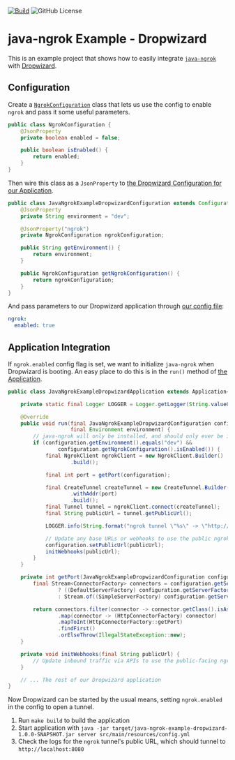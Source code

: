 [![Build](https://img.shields.io/github/actions/workflow/status/alexdlaird/java-ngrok-example-dropwizard/build.yml)](https://github.com/alexdlaird/java-ngrok-example-dropwizard/actions/workflows/build.yml)
![GitHub License](https://img.shields.io/github/license/alexdlaird/java-ngrok-example-dropwizard)

# java-ngrok Example - Dropwizard

This is an example project that shows how to easily integrate [`java-ngrok`](https://github.com/alexdlaird/java-ngrok)
with [Dropwizard](https://www.dropwizard.io/en/latest/index.html).

## Configuration

Create
a [`NgrokConfiguration`](https://github.com/alexdlaird/java-ngrok-example-dropwizard/blob/main/src/main/java/com/github/alexdlaird/conf/NgrokConfiguration.java)
class that lets us use the config to enable `ngrok` and pass it some useful parameters.

```java
public class NgrokConfiguration {
    @JsonProperty
    private boolean enabled = false;

    public boolean isEnabled() {
        return enabled;
    }
}
```

Then wire this class as a `JsonProperty`
to [the Dropwizard Configuration for our Application](https://www.dropwizard.io/en/latest/getting-started.html#creating-a-configuration-class).

```java
public class JavaNgrokExampleDropwizardConfiguration extends Configuration {
    @JsonProperty
    private String environment = "dev";

    @JsonProperty("ngrok")
    private NgrokConfiguration ngrokConfiguration;

    public String getEnvironment() {
        return environment;
    }

    public NgrokConfiguration getNgrokConfiguration() {
        return ngrokConfiguration;
    }
}
```

And pass parameters to our Dropwizard application through
[our config file](https://github.com/alexdlaird/java-ngrok-example-dropwizard/blob/main/config.yml):

```yaml
ngrok:
  enabled: true
```

## Application Integration

If `ngrok.enabled` config flag is set, we want to initialize `java-ngrok` when Dropwizard is booting. An easy place to do
this is in the `run()` method of [the Application](https://github.com/alexdlaird/java-ngrok-example-dropwizard/blob/main/src/main/java/com/github/alexdlaird/JavaNgrokExampleDropwizardApplication.java).

```java
public class JavaNgrokExampleDropwizardApplication extends Application<JavaNgrokExampleDropwizardConfiguration> {

    private static final Logger LOGGER = Logger.getLogger(String.valueOf(JavaNgrokExampleDropwizardApplication.class));

    @Override
    public void run(final JavaNgrokExampleDropwizardConfiguration configuration,
                    final Environment environment) {
        // java-ngrok will only be installed, and should only ever be initialized, in a dev environment
        if (configuration.getEnvironment().equals("dev") &&
                configuration.getNgrokConfiguration().isEnabled()) {
            final NgrokClient ngrokClient = new NgrokClient.Builder()
                    .build();

            final int port = getPort(configuration);

            final CreateTunnel createTunnel = new CreateTunnel.Builder()
                    .withAddr(port)
                    .build();
            final Tunnel tunnel = ngrokClient.connect(createTunnel);
            final String publicUrl = tunnel.getPublicUrl();

            LOGGER.info(String.format("ngrok tunnel \"%s\" -> \"http://127.0.0.1:%d\"", publicUrl, port));

            // Update any base URLs or webhooks to use the public ngrok URL
            configuration.setPublicUrl(publicUrl);
            initWebhooks(publicUrl);
        }
    }

    private int getPort(JavaNgrokExampleDropwizardConfiguration configuration) {
        final Stream<ConnectorFactory> connectors = configuration.getServerFactory() instanceof DefaultServerFactory
                ? ((DefaultServerFactory) configuration.getServerFactory()).getApplicationConnectors().stream()
                : Stream.of((SimpleServerFactory) configuration.getServerFactory()).map(SimpleServerFactory::getConnector);

        return connectors.filter(connector -> connector.getClass().isAssignableFrom(HttpConnectorFactory.class))
                .map(connector -> (HttpConnectorFactory) connector)
                .mapToInt(HttpConnectorFactory::getPort)
                .findFirst()
                .orElseThrow(IllegalStateException::new);
    }

    private void initWebhooks(final String publicUrl) {
        // Update inbound traffic via APIs to use the public-facing ngrok URL
    }

    // ... The rest of our Dropwizard application
}
```

Now Dropwizard can be started by the usual means, setting `ngrok.enabled` in the config to open a tunnel.

1. Run `make build` to build the application
1. Start application with `java -jar target/java-ngrok-example-dropwizard-1.0.0-SNAPSHOT.jar server src/main/resources/config.yml`
1. Check the logs for the `ngrok` tunnel's public URL, which should tunnel to  `http://localhost:8080`
